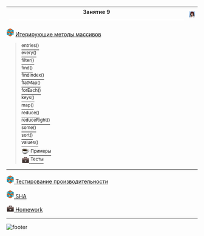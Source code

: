 [footer]: https://github.com/garevna/js-course/raw/master/images/a-level-ico.png?raw=true
[me30]: https://raw.githubusercontent.com/garevna/a-level-js-lessons/master/ico/myPhoto-30.png "Ⓒ Irina Fylyppova ( garevna ) 2019"
[ico20]: https://raw.githubusercontent.com/garevna/a-level-js-lessons/master/ico/a-level-20.png
[hw-20]: https://raw.githubusercontent.com/garevna/a-level-js-lessons/master/ico/briefcase-20.png
[cap-20]: https://raw.githubusercontent.com/garevna/a-level-js-lessons/master/ico/coffee-20.png
[space-800]: https://raw.githubusercontent.com/garevna/a-level-js-lessons/master/ico/space-800.png

| Занятие 9 ![space-800] | ![me30] |
|-|-|

![ico20] [Итерирующие методы массивов](../md/arrayIterators-principle.md)<br>
> [<sup>entries()</sup>](../md/Array.prototype.entries.md)<br>
> [<sup>every()</sup>](../md/Array.prototype.every.md)<br>
> [<sup>filter()</sup>](../md/Array.prototype.filter.md)<br>
> [<sup>find()</sup>](../md/Array.prototype.find.md)<br>
> [<sup>findIndex()</sup>](../md/Array.prototype.findIndex.md)<br>
> [<sup>flatMap()</sup>](../md/Array.prototype.flatMap.md)<br>
> [<sup>forEach()</sup>](../md/Array.prototype.forEach.md)<br>
> [<sup>keys()</sup>](../md/Array.prototype.keys.md)<br>
> [<sup>map()</sup>](../md/Array.prototype.map.md)<br>
> [<sup>reduce()</sup>](../md/Array.prototype.reduce.md)<br>
> [<sup>reduceRight()</sup>](../md/Array.prototype.reduceRight.md)<br>
> [<sup>some()</sup>](../md/Array.prototype.some.md)<br>
> [<sup>sort()</sup>](../md/Array.prototype.sort.md)<br>
> [<sup>values()</sup>](../md/Array.prototype.values.md)<br>
> [![cap-20] <sup>Примеры</sup>](../md/Array.prototype-samples.md)<br>
> [![hw-20] <sup>Тесты</sup>](https://garevna.github.io/js-quiz/#arrayIterationMethods)
_______________________________________________________________________

[![ico20] Тестирование производительности](../md/JS-heap-memory-allocation.md)

[![ico20] SHA](../md/SHA.md)

[![hw-20] Homework](../md/hw-09.md)

_________________________________________________________________________

![footer]
